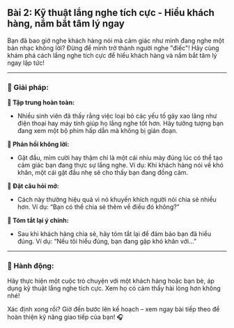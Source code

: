 ## Bài 2: Kỹ thuật lắng nghe tích cực - Hiểu khách hàng, nắm bắt tâm lý ngay

Bạn đã bao giờ nghe khách hàng nói mà cảm giác như mình đang nghe một bản nhạc không lời? Đừng để mình trở thành người nghe "điếc"! Hãy cùng khám phá cách lắng nghe tích cực để hiểu khách hàng và nắm bắt tâm lý ngay lập tức!

---

### 📌 Giải pháp:

**🔹 Tập trung hoàn toàn:**
- Nhiều sinh viên đã thấy rằng việc loại bỏ các yếu tố gây xao lãng như điện thoại hay máy tính giúp họ lắng nghe tốt hơn. Hãy tưởng tượng bạn đang xem một bộ phim hấp dẫn mà không bị gián đoạn.

**🔹 Phản hồi không lời:**
- Gật đầu, mỉm cười hay thậm chí là một cái nhíu mày đúng lúc có thể tạo cảm giác bạn đang thực sự lắng nghe. Ví dụ: Khi khách hàng nói về khó khăn, một cái gật đầu nhẹ sẽ cho thấy bạn đang đồng cảm.

**🔹 Đặt câu hỏi mở:**
- Cách này thường hiệu quả vì nó khuyến khích người nói chia sẻ nhiều hơn. Ví dụ: “Bạn có thể chia sẻ thêm về điều đó không?”

**🔹 Tóm tắt lại ý chính:**
- Sau khi khách hàng chia sẻ, hãy tóm tắt lại để đảm bảo bạn đã hiểu đúng. Ví dụ: “Nếu tôi hiểu đúng, bạn đang gặp khó khăn với…”

---

### 🚀 Hành động:

Hãy thực hiện một cuộc trò chuyện với một khách hàng hoặc bạn bè, áp dụng kỹ thuật lắng nghe tích cực. Xem họ có cảm thấy hài lòng hơn không nhé!

Xác định xong rồi? Giờ đến bước lên kế hoạch – xem ngay bài tiếp theo để hoàn thiện kỹ năng giao tiếp của bạn! 🎧